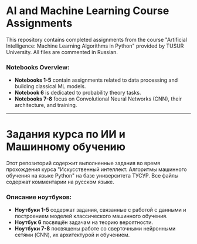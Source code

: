 # AI and Machine Learning Course Assignments

This repository contains completed assignments from the course "Artificial Intelligence: Machine Learning Algorithms in Python" provided by TUSUR University. All files are commented in Russian.

### Notebooks Overview:

- **Notebooks 1-5** contain assignments related to data processing and building classical ML models.
- **Notebook 6** is dedicated to probability theory tasks.
- **Notebooks 7-8** focus on Convolutional Neural Networks (CNN), their architecture, and training.

---

# Задания курса по ИИ и Машинному обучению

Этот репозиторий содержит выполненные задания во время прохождения курса "Искусственный интеллект. Алгоритмы машинного обучения на языке Python" на базе университета ТУСУР. Все файлы содержат комментарии на русском языке.

### Описание ноутбуков:

- **Ноутбуки 1-5** содержат задания, связанные с работой с данными и построением моделей классического машинного обучения.
- **Ноутбук 6** посвящён задачам на теорию вероятности.
- **Ноутбуки 7-8** посвящены работе со сверточными нейронными сетями (CNN), их архитектурой и обучением.
